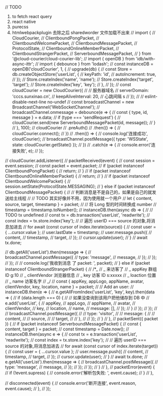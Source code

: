 // TODO

1. to fetch react query
2. react native
3. purecss
4. htmlwebpackplugin 去除之后 sharedworder 文件加载不出来
   // import {
   // CloudCourier,
   // ClientboundPongPacket,
   // ClientboundWelcomePacket,
   // ClientboundMessagePacket,
   // ProtocolState,
   // ClientboundOnlineMemberPacket,
   // ClientboundStrangerPacket,
   // ServerboundMessagePacket,
   // } from '@cloud-courier/cloud-courier-lib';
   // import { openDB } from 'idb/with-async-ittr';
   // import { debounce } from 'lodash';
   // const instanceDB = openDB('cloudCourier', 1, {
   // upgrade(db) {
   // const Store = db.createObjectStore('userList', {
   // keyPath: 'id',
   // autoIncrement: true,
   // });
   // Store.createIndex('name', 'name');
   // Store.createIndex('target', 'target');
   // Store.createIndex('key', 'key');
   // },
   // });
   // const cloudCourier = new CloudCourier({
   // // 服务器域名
   // serverDomain: 'cccs.sunxinao.cn',
   // keepAliveInterval: 20, // 心跳间隔 s
   // });
   // // eslint-disable-next-line no-undef
   // const broadcastChannel = new BroadcastChannel('WebSocketChannel');
   // broadcastChannel.onmessage = debounce(e => {
   // const { type, id, message } = e.data;
   // if (type === 'sendRequest') {
   // cloudCourier.send(new ServerboundMessagePacket(id, message));
   // }
   // }, 100);
   // cloudCourier
   // .preAuth()
   // .then(() => {
   // cloudCourier.connect();
   // })
   // .then(() => {
   // console.log('连接成功', cloudCourier);
   // broadcastChannel.postMessage({ type: 'WSState', state: cloudCourier.getState() });
   // })
   // .catch(e => {
   // console.error('连接失败', e);
   // });

// cloudCourier.addListener({
// packetReceived(event) {
// const session = event.session;
// const packet = event.packet;
// if (packet instanceof ClientboundPongPacket) {
// return;
// }
// if (packet instanceof ClientboundOnlineMemberPacket) {
// return;
// }
// if (packet instanceof ClientboundWelcomePacket) {
// session.setState(ProtocolState.MESSAGING);
// } else if (packet instanceof ClientboundMessagePacket) {
// // 判断消息是不是自己的，如果是自己的就发送给主线程
// // TODO 其实好像并不用，因为使用就一个用户
// let { content, source, target, timestamp } = packet;
// // 将 Long 型的时间转换成 number
// timestamp = timestamp.toNumber();
// instanceDB.then(async db => {
// // TODO tx undefined
// const tx = db.transaction('userList', 'readwrite');
// const index = tx.store.index('key');
// // 遍历 userID === source 的对象,将消息加进去
// for await (const cursor of index.iterate(source)) {
// const user = { ...cursor.value };
// user.lastDate = timestamp;
// user.message.push({
// content,
// timestamp,
// target,
// });
// cursor.update(user);
// }
// await tx.done;

// db.getAll('userList').then(message => {
// broadcastChannel.postMessage({
// type: 'message',
// message,
// });
// });
// });
// // console.log('我收到消息 了 packet: ', packet);
// } else if (packet instanceof ClientboundStrangerPacket) {
// /\*_
// _ 来访客了
// _ appKey 群组 ID g:10
// _ clientVendor 浏览器信息
// _ key 访客 ID s:xxxxx
// _ loaction 位置
// _ name 访客名字
// _/
// const { appKey, appLogo, appName, avatar, clientVendor, key, location, name } = packet;
// // Add an user:
// instanceDB.then(e => {
// e.getAllFromIndex('userList', 'key', key).then(data => {
// if (data.length === 0) {
// // 如果没查询到该用户把他储存到 DB 中
// e.add('userList', {
// appKey,
// appLogo,
// appName,
// avatar,
// clientVendor,
// key,
// location,
// name,
// message: [],
// });
// }
// });
// });
// // broadcastChannel.postMessage({
// // type: 'visitor',
// // message: {
// // content,
// // source,
// // target,
// // },
// // });
// }
// },
// packetSent({ packet }) {
// if (packet instanceof ServerboundMessagePacket) {
// const { content, target } = packet;
// const timestamp = Date.now();
// instanceDB.then(async e => {
// const tx = e.transaction('userList', 'readwrite');
// const index = tx.store.index('key');
// // 遍历 userID === source 的对象,将消息加进去
// for await (const cursor of index.iterate(target)) {
// const user = { ...cursor.value };
// user.message.push({
// content,
// timestamp,
// target,
// });
// cursor.update(user);
// }
// await tx.done;
// e.getAll('userList').then(message => {
// broadcastChannel.postMessage({
// type: 'message',
// message,
// });
// });
// });
// }
// },
// packetError(event) {
// if (!event.supress) {
// console.error('解析包失败: ', event.cause);
// }
// },

// disconnected(event) {
// console.error('断开连接', event.reason, event.cause);
// },
// });
